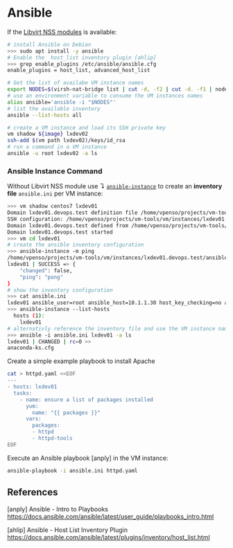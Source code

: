 
# Ansible

If the [Libvirt NSS modules](../INSTALL.md) is available:

```bash
# install Ansible on Debian
>>> sudo apt install -y ansible
# Enable the  host_list inventory plugin [ahlip]
>>> grep enable_plugins /etc/ansible/ansible.cfg
enable_plugins = host_list, advanced_host_list
```
```bash
# Get the list of availabe VM instance names
export NODES=$(virsh-nat-bridge list | cut -d, -f2 | cut -d. -f1 | nodeset -f | nodeset -e -S,)
# use an environment variable to consume the VM instances names
alias ansible='ansible -i "$NODES"'
# list the available inventory
ansible --list-hosts all
```
```bash
# create a VM instance and load its SSH private key
vm shadow ${image} lxdev02
ssh-add $(vm path lxdev02)/keys/id_rsa
# run a command in a VM instance
ansible -u root lxdev02 -a ls
```

### Ansible Instance Command

Without Libvirt NSS module use ↴ [`ansible-instance`](../bin/ansible-instance) 
to create an **inventory file** `ansible.ini` per VM instance:

```bash
>>> vm shadow centos7 lxdev01
Domain lxdev01.devops.test definition file /home/vpenso/projects/vm-tools/vm/instances/lxdev01.devops.test/libvirt_instance.xml
SSH configuration: /home/vpenso/projects/vm-tools/vm/instances/lxdev01.devops.test/ssh_config
Domain lxdev01.devops.test defined from /home/vpenso/projects/vm-tools/vm/instances/lxdev01.devops.test/libvirt_instance.xml
Domain lxdev01.devops.test started
>>> vm cd lxdev01
# create the ansible inventory configuration
>>> ansible-instance -m ping
/home/vpenso/projects/vm-tools/vm/instances/lxdev01.devops.test/ansible.ini written.
lxdev01 | SUCCESS => {
    "changed": false,
    "ping": "pong"
}
# show the inventory configuration
>>> cat ansible.ini
lxdev01 ansible_user=root ansible_host=10.1.1.30 host_key_checking=no ansible_ssh_private_key_file=...
>>> ansible-instance --list-hosts
  hosts (1):
    lxdev01
# alternativly reference the inventory file and use the VM instance name
>>> ansible -i ansible.ini lxdev01 -a ls
lxdev01 | CHANGED | rc=0 >>
anaconda-ks.cfg
```

Create a simple example playbook to install Apache

```bash
cat > httpd.yaml <<EOF
---
- hosts: lxdev01
  tasks:
    - name: ensure a list of packages installed
      yum:
        name: "{{ packages }}"
      vars:
        packages:
        - httpd
        - httpd-tools
EOF
```

Execute an Ansible playbook [anply] in the VM instance:

```bash
ansible-playbook -i ansible.ini httpd.yaml
```


## References

[anply] Ansible - Intro to Playbooks  
https://docs.ansible.com/ansible/latest/user_guide/playbooks_intro.html

[ahlip] Ansible - Host List Inventory Plugin  
https://docs.ansible.com/ansible/latest/plugins/inventory/host_list.html
